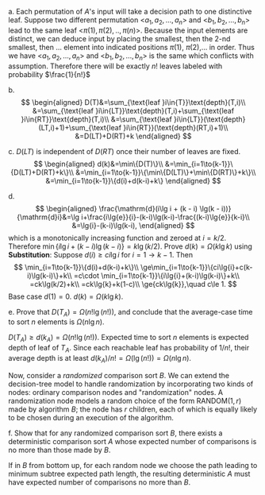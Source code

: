 a.
Each permutation of $A$'s input will take a decision path to one distinctive leaf. Suppose two different permutation <$a_1,a_2,...,a_n$> and <$b_1,b_2,...,b_n$> lead to the same leaf <$\pi(1),\pi(2),..,\pi(n)$>. Because the input elements are distinct, we can deduce input by placing the smallest, then the 2-nd smallest, then ... element into indicated positions $\pi(1)$, $\pi(2)$,... in order. Thus we have <$a_1,a_2,...,a_n$> and <$b_1,b_2,...,b_n$> is the same which conflicts with assumption. Therefore there will be exactly $n!$ leaves labeled with probability $\frac{1}{n!}$

b.
$$
\begin{aligned}
D(T)&=\sum_{\text{leaf }i\in{T}}\text{depth}(T,i)\\
&=\sum_{\text{leaf }i\in{LT}}\text{depth}(T,i)+\sum_{\text{leaf }i\in{RT}}\text{depth}(T,i)\\
&=\sum_{\text{leaf }i\in{LT}}(\text{depth}(LT,i)+1)+\sum_{\text{leaf }i\in{RT}}(\text{depth}(RT,i)+1)\\
&=D(LT)+D(RT)+k
\end{aligned}
$$

c.
$D(LT)$ is independent of $D(RT)$ once their number of leaves are fixed.
$$
\begin{aligned}
d(k)&=\min\{D(T)\}\\
&=\min_{i=1\to{k-1}}\{D(LT)+D(RT)+k\}\\
&=\min_{i=1\to{k-1}}\{\min\{D(LT)\}+\min\{D(RT)\}+k\}\\
&=\min_{i=1\to{k-1}}\{d(i)+d(k-i)+k\}
\end{aligned}
$$

d.
$$
\begin{aligned}
\frac{\mathrm{d}(i\lg i + (k - i) \lg(k - i))}{\mathrm{d}i}&=\lg i+\frac{i\lg{e}}{i}-(k-i)\lg(k-i)-\frac{(k-i)\lg{e}}{k-i}\\
&=\lg{i}-(k-i)\lg(k-i),
\end{aligned}
$$
which is a monotonically increasing function and zeroed at $i=k/2$. Therefore $\min\{i\lg i + (k - i) \lg(k - i)\}=k\lg(k/2)$.
Prove $d(k)=\Omega(k\lg{k})$ using **Substitution**:
Suppose $d(i)\ge ci\lg{i}$ for ${i=1\to{k-1}}$. Then
$$
\min_{i=1\to{k-1}}\{d(i)+d(k-i)+k\}\\
\ge\min_{i=1\to{k-1}}\{ci\lg{i}+c(k-i)\lg(k-i)\}+k\\
=c\cdot \min_{i=1\to{k-1}}\{i\lg{i}+(k-i)\lg(k-i)\}+k\\
=ck\lg(k/2)+k\\
=ck\lg{k}+k(1-c)\\
\ge{ck\lg{k}},\quad c\le 1.
$$
Base case $d(1)=0$.
$d(k)=\Omega(k\lg{k})$.

e. 
Prove that $D(T_A) = \Omega(n!\lg(n!))$, and conclude that the average-case time to sort $n$ elements is $\Omega(n\lg n)$.

$D(T_A)\ge d(k_A)=\Omega(n!\lg(n!))$.
Expected time to sort $n$ elements is expected depth of leaf of $T_A$. Since each reachable leaf has probability of $1/n!$, their average depth is at least $d(k_A)/n!=\Omega(\lg(n!))=\Omega(n\lg{n})$.

Now, consider a _randomized_ comparison sort $B$. We can extend the decision-tree model to handle randomization by incorporating two kinds of nodes: ordinary comparison nodes and "randomization" nodes. A randomization node models a random choice of the form $\text{RANDOM}(1, r)$ made by algorithm $B$; the node has $r$ children, each of which is equally likely to be chosen during an execution of the algorithm.

f. 
Show that for any randomized comparison sort $B$, there exists a deterministic comparison sort $A$ whose expected number of comparisons is no more than those made by $B$.

If in $B$ from bottom up, for each random node we choose the path leading to minimum subtree expected path length, the resulting deterministic $A$ must have expected number of comparisons no more than $B$.
